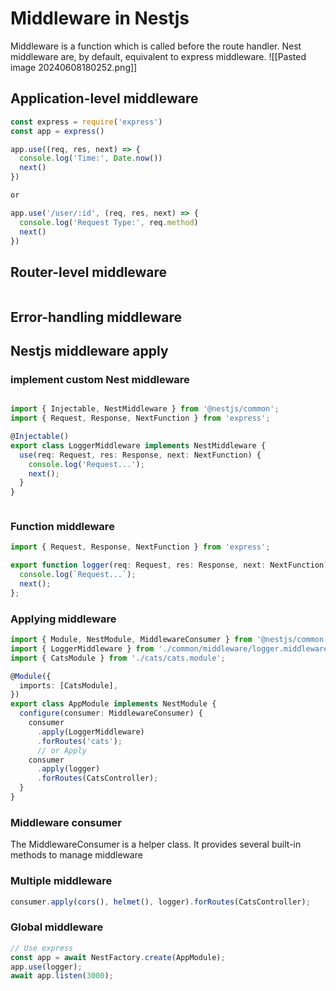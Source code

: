 # Middleware in Nestjs
Middleware is a function which is called before the route handler.
Nest middleware are, by default, equivalent to express middleware.
![[Pasted image 20240608180252.png]]
## Application-level middleware

```typescript
const express = require('express')
const app = express()

app.use((req, res, next) => {
  console.log('Time:', Date.now())
  next()
})

or

app.use('/user/:id', (req, res, next) => {
  console.log('Request Type:', req.method)
  next()
})
```
## Router-level middleware
```

```

## Error-handling middleware


## Nestjs middleware apply
### implement custom Nest middleware 
```typescript

import { Injectable, NestMiddleware } from '@nestjs/common';
import { Request, Response, NextFunction } from 'express';

@Injectable()
export class LoggerMiddleware implements NestMiddleware {
  use(req: Request, res: Response, next: NextFunction) {
    console.log('Request...');
    next();
  }
}



```

### Function middleware 
```typescript
import { Request, Response, NextFunction } from 'express';

export function logger(req: Request, res: Response, next: NextFunction) {
  console.log(`Request...`);
  next();
};


```
### Applying middleware
```typescript
import { Module, NestModule, MiddlewareConsumer } from '@nestjs/common';
import { LoggerMiddleware } from './common/middleware/logger.middleware';
import { CatsModule } from './cats/cats.module';

@Module({
  imports: [CatsModule],
})
export class AppModule implements NestModule {
  configure(consumer: MiddlewareConsumer) {
    consumer
      .apply(LoggerMiddleware)
      .forRoutes('cats');
	  // or Apply
	consumer
	  .apply(logger)
	  .forRoutes(CatsController);
  }
}
```
### Middleware consumer
The MiddlewareConsumer is a helper class. It provides several built-in methods to manage middleware

### Multiple middleware
```typescript
consumer.apply(cors(), helmet(), logger).forRoutes(CatsController);
```
### Global middleware
```typescript
// Use express
const app = await NestFactory.create(AppModule);
app.use(logger);
await app.listen(3000);
```

